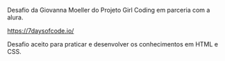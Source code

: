 Desafio da Giovanna Moeller do Projeto Girl Coding em parceria com a alura.

https://7daysofcode.io/

Desafio aceito para praticar e desenvolver os conhecimentos em HTML e CSS.